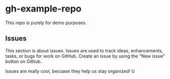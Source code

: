 # gh-example-repo
This repo is purely for demo purposes.


## Issues
This section is about issues.
Issues are used to track ideas, enhancements, tasks, or bugs for work on GitHub. Create an issue by using the "New issue" button on Github.

Issues are really cool, becuase they help us stay organized! 
U
